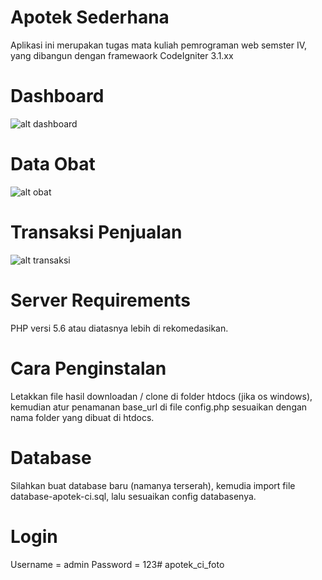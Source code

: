 # Apotek Sederhana

Aplikasi ini merupakan tugas mata kuliah pemrograman web semster IV, yang dibangun dengan framewaork CodeIgniter 3.1.xx

# Dashboard

![alt dashboard](https://i.ibb.co/pdWVYQb/das.png)

# Data Obat

![alt obat](https://i.ibb.co/tHmMV3v/ob.png)

# Transaksi Penjualan

![alt transaksi](https://i.ibb.co/bFyC9p4/tr.png)

# Server Requirements

PHP versi 5.6 atau diatasnya lebih di rekomedasikan.

# Cara Penginstalan

Letakkan file hasil downloadan / clone di folder htdocs (jika os windows), kemudian atur penamanan base_url di file config.php sesuaikan dengan nama folder yang dibuat di htdocs.

# Database

Silahkan buat database baru (namanya terserah), kemudia import file database-apotek-ci.sql,
lalu sesuaikan config databasenya.

# Login

Username = admin
Password = 123# apotek_ci_foto

